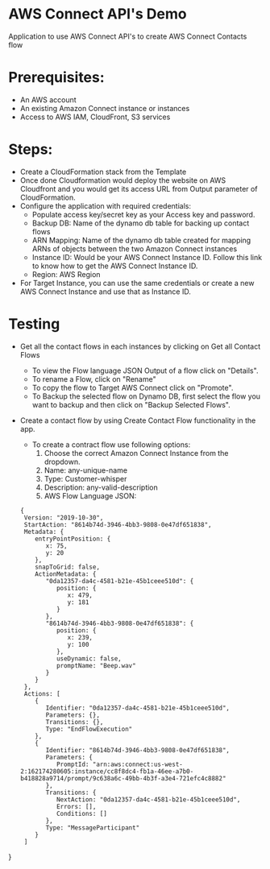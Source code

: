 # AWS Connect API's Demo
Application to use AWS Connect API's to create AWS Connect Contacts flow

# Prerequisites:
* An AWS account
* An existing Amazon Connect instance or instances
* Access to AWS IAM, CloudFront, S3 services

# Steps:
* Create a CloudFormation stack from the Template
* Once done Cloudformation would deploy the website on AWS Cloudfront and you would get its access URL from Output parameter of CloudFormation.
* Configure the application with required credentials:
   - Populate access key/secret key as your Access key and password.
   - Backup DB: Name of the dynamo db table for backing up contact flows
   - ARN Mapping: Name of the dynamo db table created for mapping ARNs of objects between the two Amazon Connect instances
   - Instance ID: Would be your AWS Connect Instance ID. Follow this link to know how to get the AWS Connect Instance ID.
   - Region: AWS Region
* For Target Instance, you can use the same credentials or create a new AWS Connect Instance and use that as Instance ID.

# Testing
* Get all the contact flows in each instances by clicking on Get all Contact Flows
   - To view the Flow language JSON Output of a flow click on "Details".
   - To rename a Flow, click on "Rename"
   - To copy the flow to Target AWS Connect click on "Promote".
   - To Backup the selected flow on Dynamo DB, first select the flow you want to backup and then click on "Backup Selected Flows".
* Create a contact flow by using Create Contact Flow functionality in the app.
   - To create a contract flow use following options: 
      1. Choose the correct Amazon Connect Instance from the dropdown.
      2. Name: any-unique-name
      3. Type: Customer-whisper
      4. Description: any-valid-description
      5. AWS Flow Language JSON:

  ```
  {
   Version: "2019-10-30",
   StartAction: "8614b74d-3946-4bb3-9808-0e47df651838",
   Metadata: {
      entryPointPosition: {
         x: 75,
         y: 20
      },
      snapToGrid: false,
      ActionMetadata: {
         "0da12357-da4c-4581-b21e-45b1ceee510d": {
            position: {
               x: 479,
               y: 181
            }
         },
         "8614b74d-3946-4bb3-9808-0e47df651838": {
            position: {
               x: 239,
               y: 100
            },
            useDynamic: false,
            promptName: "Beep.wav"
         }
      }
   },
   Actions: [
      {
         Identifier: "0da12357-da4c-4581-b21e-45b1ceee510d",
         Parameters: {},
         Transitions: {},
         Type: "EndFlowExecution"
      },
      {
         Identifier: "8614b74d-3946-4bb3-9808-0e47df651838",
         Parameters: {
            PromptId: "arn:aws:connect:us-west-2:162174280605:instance/cc8f8dc4-fb1a-46ee-a7b0-b418828a9714/prompt/9c638a6c-49bb-4b3f-a3e4-721efc4c8882"
         },
         Transitions: {
            NextAction: "0da12357-da4c-4581-b21e-45b1ceee510d",
            Errors: [],
            Conditions: []
         },
         Type: "MessageParticipant"
      }
   ]
}
```
